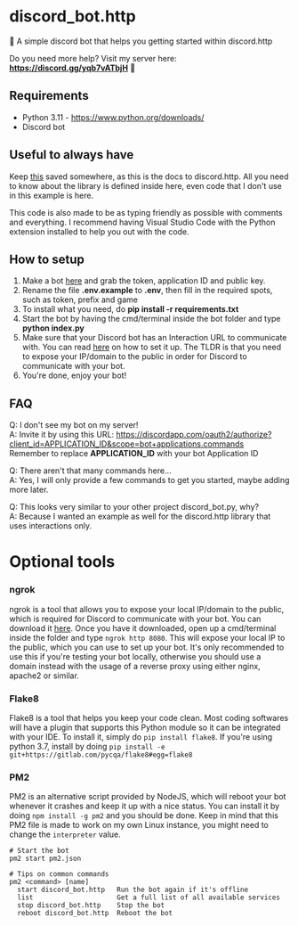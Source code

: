 # discord_bot.http
🍺 A simple discord bot that helps you getting started within discord.http

Do you need more help? Visit my server here: **https://discord.gg/yqb7vATbjH** 🍺

## Requirements
- Python 3.11 - https://www.python.org/downloads/
- Discord bot

## Useful to always have
Keep [this](https://discordhttp.alexflipnote.dev/) saved somewhere, as this is the docs to discord.http.
All you need to know about the library is defined inside here, even code that I don't use in this example is here.

This code is also made to be as typing friendly as possible with comments and everything.
I recommend having Visual Studio Code with the Python extension installed to help you out with the code.

## How to setup
1. Make a bot [here](https://discordapp.com/developers/applications/me) and grab the token, application ID and public key.
2. Rename the file **.env.example** to **.env**, then fill in the required spots, such as token, prefix and game
3. To install what you need, do **pip install -r requirements.txt**
4. Start the bot by having the cmd/terminal inside the bot folder and type **python index.py**
5. Make sure that your Discord bot has an Interaction URL to communicate with. You can read [here](https://discordhttp.alexflipnote.dev/pages/getting_started.html) on how to set it up. The TLDR is that you need to expose your IP/domain to the public in order for Discord to communicate with your bot.
6. You're done, enjoy your bot!

## FAQ
Q: I don't see my bot on my server!<br>
A: Invite it by using this URL: https://discordapp.com/oauth2/authorize?client_id=APPLICATION_ID&scope=bot+applications.commands<br>
Remember to replace **APPLICATION_ID** with your bot Application ID

Q: There aren't that many commands here...<br>
A: Yes, I will only provide a few commands to get you started, maybe adding more later.

Q: This looks very similar to your other project discord_bot.py, why?<br>
A: Because I wanted an example as well for the discord.http library that uses interactions only.

# Optional tools
### ngrok
ngrok is a tool that allows you to expose your local IP/domain to the public, which is required for Discord to communicate with your bot. You can download it [here](https://ngrok.com/download). Once you have it downloaded, open up a cmd/terminal inside the folder and type `ngrok http 8080`. This will expose your local IP to the public, which you can use to set up your bot. It's only recommended to use this if you're testing your bot locally, otherwise you should use a domain instead with the usage of a reverse proxy using either nginx, apache2 or similar.

### Flake8
Flake8 is a tool that helps you keep your code clean. Most coding softwares will have a plugin that supports this Python module so it can be integrated with your IDE. To install it, simply do `pip install flake8`. If you're using python 3.7, install by doing `pip install -e git+https://gitlab.com/pycqa/flake8#egg=flake8`

### PM2
PM2 is an alternative script provided by NodeJS, which will reboot your bot whenever it crashes and keep it up with a nice status. You can install it by doing `npm install -g pm2` and you should be done. Keep in mind that this PM2 file is made to work on my own Linux instance, you might need to change the `interpreter` value.
```
# Start the bot
pm2 start pm2.json

# Tips on common commands
pm2 <command> [name]
  start discord_bot.http   Run the bot again if it's offline
  list                     Get a full list of all available services
  stop discord_bot.http    Stop the bot
  reboot discord_bot.http  Reboot the bot
```
